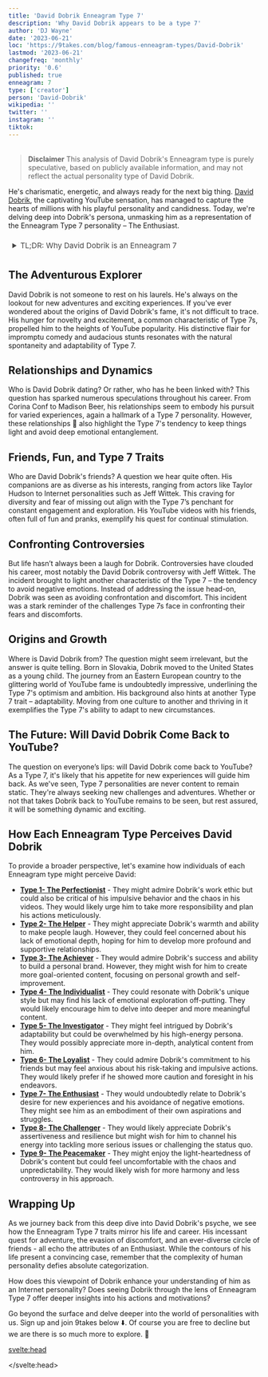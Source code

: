 ```yaml
---
title: 'David Dobrik Enneagram Type 7'
description: 'Why David Dobrik appears to be a type 7'
author: 'DJ Wayne'
date: '2023-06-21'
loc: 'https://9takes.com/blog/famous-enneagram-types/David-Dobrik'
lastmod: '2023-06-21'
changefreq: 'monthly'
priority: '0.6'
published: true
enneagram: 7
type: ['creator']
person: 'David-Dobrik'
wikipedia: ''
twitter: ''
instagram: ''
tiktok:
---
```


<!-- notes: dating, come back to youtube, where he is from, when did he become famous, controversy with jeff wittek, David Dobrik and Taylor Hudson, girlfriend friends -->

<script>
	import  PopCard  from "../../../lib/components/atoms/PopCard.svelte";
</script>
<div
	style="display: flex;
    justify-content: center;
    margin: 1rem 0;
	"
>
	<PopCard
		image={`/types/7s/${'David-Dobrik'}.webp`}
		showIcon={false}
		displayText="David Dobrik"
		subtext=""
	/>
</div>

> **Disclaimer** This analysis of David Dobrik's Enneagram type is purely speculative, based on publicly available information, and may not reflect the actual personality type of David Dobrik.

<p class="firstLetter">He's charismatic, energetic, and always ready for the next big thing. <a target="_blank" rel="noopener noreferrer" href="https://en.wikipedia.org/wiki/David_Dobrik">David Dobrik</a>, the captivating YouTube sensation, has managed to capture the hearts of millions with his playful personality and candidness. Today, we're delving deep into Dobrik's persona, unmasking him as a representation of the Enneagram Type 7 personality – The Enthusiast.</p>

<details>
<summary class="accordion">TL;DR: Why David Dobrik is an Enneagram 7</summary>
<div class="panel">
<ul>
<li><b>The Ever-Seeking Enthusiast</b>: David Dobrik, the YouTube sensation, is an engaging example of Enneagram Type 7 personality - The Enthusiast. Known for his energetic demeanor and adventurous spirit, Dobrik's perpetual pursuit of novelty, as seen in his diverse interests and relationships, aligns with the Type 7’s quest for constant stimulation and fear of missing out.</li>
<li><b>The Inner Dynamics</b>: Beneath the fun-filled facade, Dobrik's internal world may be a constant whirl of planning the next exciting experience, as is common with Type 7 personalities. He likely grapples with the pressure of keeping things light-hearted, avoiding deeper emotions, and maintaining an image of endless enthusiasm, both privately and publicly.</li>
<li><b>Navigating Controversies</b>: Dobrik's avoidance of negative emotions during controversies, notably the incident with Jeff Wittek, connects with the Type 7’s fear of pain and discomfort. It serves as a reminder of Type 7's childhood wounds, where they may have felt the need to maintain a cheerful exterior to cope with a fear of deprivation or pain.</li>
<li><b>Motivated by Desire for Freedom</b>: Dobrik's actions, whether it's his pursuit of varied experiences or his journey from Slovakia to YouTube fame, all trace back to the Type 7's core motivation – the desire for freedom and satisfaction. As a Type 7, Dobrik strives to evade limitations, seeking fulfillment in new experiences, mirroring his enthusiastic and dynamic personality.</li>
</ul>
  </div>
</details>

## The Adventurous Explorer

David Dobrik is not someone to rest on his laurels. He's always on the lookout for new adventures and exciting experiences. If you've ever wondered about the origins of David Dobrik's fame, it's not difficult to trace. His hunger for novelty and excitement, a common characteristic of Type 7s, propelled him to the heights of YouTube popularity. His distinctive flair for impromptu comedy and audacious stunts resonates with the natural spontaneity and adaptability of Type 7.

## Relationships and Dynamics

Who is David Dobrik dating? Or rather, who has he been linked with? This question has sparked numerous speculations throughout his career. From Corina Conf to Madison Beer, his relationships seem to embody his pursuit for varied experiences, again a hallmark of a Type 7 personality. However, these relationships 💑 also highlight the Type 7's tendency to keep things light and avoid deep emotional entanglement.

## Friends, Fun, and Type 7 Traits

Who are David Dobrik's friends? A question we hear quite often. His companions are as diverse as his interests, ranging from actors like Taylor Hudson to Internet personalities such as Jeff Wittek. This craving for diversity and fear of missing out align with the Type 7’s penchant for constant engagement and exploration. His YouTube videos with his friends, often full of fun and pranks, exemplify his quest for continual stimulation.

## Confronting Controversies

But life hasn’t always been a laugh for Dobrik. Controversies have clouded his career, most notably the David Dobrik controversy with Jeff Wittek. The incident brought to light another characteristic of the Type 7 – the tendency to avoid negative emotions. Instead of addressing the issue head-on, Dobrik was seen as avoiding confrontation and discomfort. This incident was a stark reminder of the challenges Type 7s face in confronting their fears and discomforts.

## Origins and Growth

Where is David Dobrik from? The question might seem irrelevant, but the answer is quite telling. Born in Slovakia, Dobrik moved to the United States as a young child. The journey from an Eastern European country to the glittering world of YouTube fame is undoubtedly impressive, underlining the Type 7's optimism and ambition. His background also hints at another Type 7 trait – adaptability. Moving from one culture to another and thriving in it exemplifies the Type 7's ability to adapt to new circumstances.

## The Future: Will David Dobrik Come Back to YouTube?

The question on everyone’s lips: will David Dobrik come back to YouTube? As a Type 7, it's likely that his appetite for new experiences will guide him back. As we've seen, Type 7 personalities are never content to remain static. They're always seeking new challenges and adventures. Whether or not that takes Dobrik back to YouTube remains to be seen, but rest assured, it will be something dynamic and exciting.

## How Each Enneagram Type Perceives David Dobrik

To provide a broader perspective, let's examine how individuals of each Enneagram type might perceive David:

- **[Type 1- The Perfectionist](/blog/enneagram/enneagram-type-1)** - They might admire Dobrik's work ethic but could also be critical of his impulsive behavior and the chaos in his videos. They would likely urge him to take more responsibility and plan his actions meticulously.
- **[Type 2- The Helper](/blog/enneagram/enneagram-type-2)** - They might appreciate Dobrik's warmth and ability to make people laugh. However, they could feel concerned about his lack of emotional depth, hoping for him to develop more profound and supportive relationships.
- **[Type 3- The Achiever](/blog/enneagram/enneagram-type-3)** - They would admire Dobrik's success and ability to build a personal brand. However, they might wish for him to create more goal-oriented content, focusing on personal growth and self-improvement.
- **[Type 4- The Individualist](/blog/enneagram/enneagram-type-4)** - They could resonate with Dobrik's unique style but may find his lack of emotional exploration off-putting. They would likely encourage him to delve into deeper and more meaningful content.
- **[Type 5- The Investigator](/blog/enneagram/enneagram-type-5)** - They might feel intrigued by Dobrik's adaptability but could be overwhelmed by his high-energy persona. They would possibly appreciate more in-depth, analytical content from him.
- **[Type 6- The Loyalist](/blog/enneagram/enneagram-type-6)** - They could admire Dobrik's commitment to his friends but may feel anxious about his risk-taking and impulsive actions. They would likely prefer if he showed more caution and foresight in his endeavors.
- **[Type 7- The Enthusiast](/blog/enneagram/enneagram-type-7)** - They would undoubtedly relate to Dobrik's desire for new experiences and his avoidance of negative emotions. They might see him as an embodiment of their own aspirations and struggles.
- **[Type 8- The Challenger](/blog/enneagram/enneagram-type-8)** - They would likely appreciate Dobrik's assertiveness and resilience but might wish for him to channel his energy into tackling more serious issues or challenging the status quo.
- **[Type 9- The Peacemaker](/blog/enneagram/enneagram-type-9)** - They might enjoy the light-heartedness of Dobrik's content but could feel uncomfortable with the chaos and unpredictability. They would likely wish for more harmony and less controversy in his approach.

## Wrapping Up

As we journey back from this deep dive into David Dobrik's psyche, we see how the Enneagram Type 7 traits mirror his life and career. His incessant quest for adventure, the evasion of discomfort, and an ever-diverse circle of friends - all echo the attributes of an Enthusiast. While the contours of his life present a convincing case, remember that the complexity of human personality defies absolute categorization.

How does this viewpoint of Dobrik enhance your understanding of him as an Internet personality? Does seeing Dobrik through the lens of Enneagram Type 7 offer deeper insights into his actions and motivations?

Go beyond the surface and delve deeper into the world of personalities with us. Sign up and join 9takes below ⬇️. Of course you are free to decline but we are there is so much more to explore. 🚀

<svelte:head>

<script type="application/ld+json">
	{
  "@context": "http://schema.org",
  "@graph": [
    {
      "@type": "Article",
      "articleBody": "This article explores the personality traits of David Dobrik from the perspective of the Enneagram Type 7. Known for his enthusiasm, adventure-seeking nature, and ability to entertain, David embodies many characteristics of Type 7 personalities. The article discusses various facets of David's life and career that demonstrate his Type 7 characteristics, including his YouTube success, inner world, controversies, and core motivation.",
      "creator" : ["DJ Wayne"],
      "author": {
        "@type": "Person",
        "name": "DJ Wayne",
        "sameAs": ["https://www.instagram.com/djwayne3/", "https://www.youtube.com/@djwayne3", "https://www.linkedin.com/in/davidtwayne/", "https://twitter.com/djwayne3"
        ]
      },
      "dateModified": {
        "@type": "Date",
        "@value": "2023-06-22"
      },
      "datePublished": {
        "@type": "Date",
        "@value": "2023-06-22"
      },
      "description": "This blog post examines the reasons why David Dobrik might be an Enneagram Type 7. It focuses on his personality traits, his motivations, his inner world, controversies he's faced, and how these elements might be related to the core attributes of a Type 7.",
      "headline": "Unraveling David Dobrik: An Insight Into His Enneagram Type 7 Personality",
      "image": {
        "@type": "ImageObject",
        "height": 800,
        "url": "https://9takes.com/types/7s/David-Dobrik.webp",
        "width": 1200
      },
      "mainEntityOfPage": {
        "@id": "https://9takes.com/blog/famous-enneagram-types/David-Dobrik",
        "@type": "WebPage"
      },
      "mentions": {
        "@type": "Person",
        "name": "David Dobrik",
        "sameAs": ["https://en.wikipedia.org/wiki/David_Dobrik", "https://twitter.com/DavidDobrik", "https://www.instagram.com/daviddobrik/", "https://www.tiktok.com/@daviddobrik"]
      },
      "publisher": {
        "@type": "Organization",
        "sameAs": ["https://www.instagram.com/9takesdotcom/", "https://twitter.com/9takesdotcom"],
        "logo": {
          "@type": "ImageObject",
          "url": "https://9takes.com/brand/darkRubix.png"
        },
        "name": "9takes"
      }
    },
    {
      "@type": "FAQPage",
      "mainEntity": [
        {
          "@type": "Question",
          "acceptedAnswer": {
            "@type": "Answer",
            "text": "David Dobrik exhibits many characteristics associated with Enneagram Type 7 personalities. This includes his enthusiasm, desire for new experiences, and ability to entertain. These characteristics are deeply rooted in his desire to avoid pain and pursue pleasure, which is a core motivation for Type 7 individuals."
          },
          "name": "Why is David Dobrik considered an Enneagram Type 7?"
        },
        {
          "@type": "Question",
          "acceptedAnswer": {
            "@type": "Answer",
            "text": "David's success on YouTube, his constant pursuit of new adventures, and his resilience in the face of controversies are all indicative of his Type 7 personality. Moreover, his constant energy and drive also reflect the strengths and growth potential of Type 7 individuals."
          },
          "name": "What are some examples of David Dobrik's Type 7 characteristics?"
        },
        {
          "@type": "Question",
          "acceptedAnswer": {
            "@type": "Answer",
            "text": "David Dobrik is well-known for his charismatic and energetic personality. He is adventurous, fun-loving, and tends to be in the public eye often. However, these descriptions are based on public perception and his portrayed image in the media. To know his exact personality, one would have to know him personally."
          },
          "name": "What is David Dobrik's personality?"
        },
        {
          "@type": "Question",
          "acceptedAnswer": {
            "@type": "Answer",
            "text": "David Dobrik is an Enneagram type 7, also known as The Enthusiast. This Enneagram type is enthusiastic, adventurous, and pleasure-seeking, often motivated by a desire to be happy and avoid pain. Please note that this information is based on public information and not directly confirmed by David Dobrik himself."
          },
          "name": "What is David Dobrik's Enneagram type?"
        }
      ]
    }
  ]
}
</script>

</svelte:head>

<style lang="scss">
article {
    border: 1px solid #52616b;
    margin-top: 1rem;
    padding: 1rem;
    border-radius: 5px;
  }
  .accordion {
    color: #444;
    cursor: pointer;
    padding: 0.5rem;
    border: none;
    text-align: left;
    outline: none;
    font-size: 15px;
    transition: 0.4s;
  }

  .accordion:hover {
    background-color: var(--color-theme-purple-v);
    color: var(--color-theme-purple);
  }

  /*.panel:hover {

    background-color: #ccc;

}*/

  .panel {
    padding: 18px;
    /*display: none;*/
    background-color: white;
    overflow: hidden;

  }
</style>
